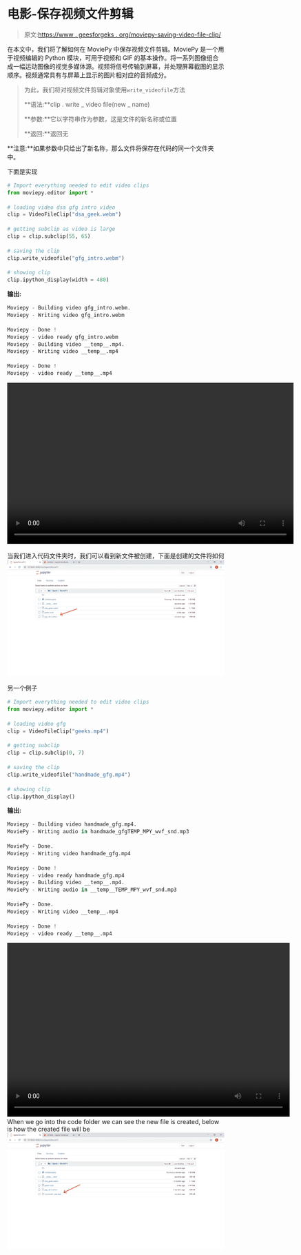 # 电影-保存视频文件剪辑

> 原文:[https://www . geesforgeks . org/moviepy-saving-video-file-clip/](https://www.geeksforgeeks.org/moviepy-saving-video-file-clip/)

在本文中，我们将了解如何在 MoviePy 中保存视频文件剪辑。MoviePy 是一个用于视频编辑的 Python 模块，可用于视频和 GIF 的基本操作。将一系列图像组合成一幅运动图像的视觉多媒体源。视频将信号传输到屏幕，并处理屏幕截图的显示顺序。视频通常具有与屏幕上显示的图片相对应的音频成分。

> 为此，我们将对视频文件剪辑对象使用`write_videofile`方法
> 
> **语法:**clip . write _ video file(new _ name)
> 
> **参数:**它以字符串作为参数，这是文件的新名称或位置
> 
> **返回:**返回无

**注意:**如果参数中只给出了新名称，那么文件将保存在代码的同一个文件夹中。

下面是实现

```py
# Import everything needed to edit video clips
from moviepy.editor import *

# loading video dsa gfg intro video
clip = VideoFileClip("dsa_geek.webm")

# getting subclip as video is large
clip = clip.subclip(55, 65)

# saving the clip
clip.write_videofile("gfg_intro.webm")

# showing clip
clip.ipython_display(width = 480)
```

**输出:**

```py
Moviepy - Building video gfg_intro.webm.
Moviepy - Writing video gfg_intro.webm

Moviepy - Done !
Moviepy - video ready gfg_intro.webm
Moviepy - Building video __temp__.mp4.
Moviepy - Writing video __temp__.mp4

Moviepy - Done !
Moviepy - video ready __temp__.mp4

```

<video class="wp-video-shortcode" id="video-456658-1" width="665" height="374" preload="metadata" controls=""><source type="video/mp4" src="https://media.geeksforgeeks.org/wp-content/uploads/20200721164610/113.mp4?_=1">[https://media.geeksforgeeks.org/wp-content/uploads/20200721164610/113.mp4](https://media.geeksforgeeks.org/wp-content/uploads/20200721164610/113.mp4)</video>

当我们进入代码文件夹时，我们可以看到新文件被创建，下面是创建的文件将如何
![](img/01e672719a551bc2d75aed51102d3241.png)

另一个例子

```py
# Import everything needed to edit video clips
from moviepy.editor import *

# loading video gfg
clip = VideoFileClip("geeks.mp4")

# getting subclip 
clip = clip.subclip(0, 7)

# saving the clip
clip.write_videofile("handmade_gfg.mp4")

# showing clip
clip.ipython_display()
```

**输出:**

```py
Moviepy - Building video handmade_gfg.mp4.
MoviePy - Writing audio in handmade_gfgTEMP_MPY_wvf_snd.mp3

MoviePy - Done.
Moviepy - Writing video handmade_gfg.mp4

Moviepy - Done !
Moviepy - video ready handmade_gfg.mp4
Moviepy - Building video __temp__.mp4.
MoviePy - Writing audio in __temp__TEMP_MPY_wvf_snd.mp3

MoviePy - Done.
Moviepy - Writing video __temp__.mp4

Moviepy - Done !
Moviepy - video ready __temp__.mp4

```

<video class="wp-video-shortcode" id="video-456658-2" width="656" height="404" preload="metadata" controls=""><source type="video/mp4" src="https://media.geeksforgeeks.org/wp-content/uploads/20200721164810/26.mp4?_=2">[https://media.geeksforgeeks.org/wp-content/uploads/20200721164810/26.mp4](https://media.geeksforgeeks.org/wp-content/uploads/20200721164810/26.mp4)</video>
When we go into the code folder we can see the new file is created, below is how the created file will be
![](img/dc9b45f5007511784cb7e3ade72c5397.png)